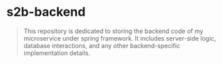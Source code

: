 # s2b-backend

> This repository is dedicated to storing the backend code of my microservice under spring framework. It includes server-side logic, database interactions, and any other backend-specific implementation details.
